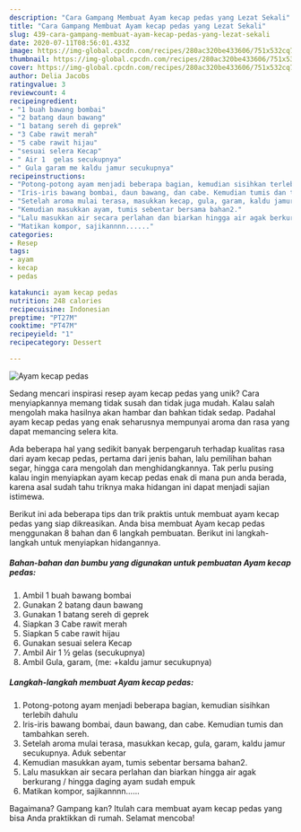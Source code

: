 ```yaml
---
description: "Cara Gampang Membuat Ayam kecap pedas yang Lezat Sekali"
title: "Cara Gampang Membuat Ayam kecap pedas yang Lezat Sekali"
slug: 439-cara-gampang-membuat-ayam-kecap-pedas-yang-lezat-sekali
date: 2020-07-11T08:56:01.433Z
image: https://img-global.cpcdn.com/recipes/280ac320be433606/751x532cq70/ayam-kecap-pedas-foto-resep-utama.jpg
thumbnail: https://img-global.cpcdn.com/recipes/280ac320be433606/751x532cq70/ayam-kecap-pedas-foto-resep-utama.jpg
cover: https://img-global.cpcdn.com/recipes/280ac320be433606/751x532cq70/ayam-kecap-pedas-foto-resep-utama.jpg
author: Delia Jacobs
ratingvalue: 3
reviewcount: 4
recipeingredient:
- "1 buah bawang bombai"
- "2 batang daun bawang"
- "1 batang sereh di geprek"
- "3 Cabe rawit merah"
- "5 cabe rawit hijau"
- "sesuai selera Kecap"
- " Air 1  gelas secukupnya"
- " Gula garam me kaldu jamur secukupnya"
recipeinstructions:
- "Potong-potong ayam menjadi beberapa bagian, kemudian sisihkan terlebih dahulu"
- "Iris-iris bawang bombai, daun bawang, dan cabe. Kemudian tumis dan tambahkan sereh."
- "Setelah aroma mulai terasa, masukkan kecap, gula, garam, kaldu jamur secukupnya. Aduk sebentar"
- "Kemudian masukkan ayam, tumis sebentar bersama bahan2."
- "Lalu masukkan air secara perlahan dan biarkan hingga air agak berkurang / hingga daging ayam sudah empuk"
- "Matikan kompor, sajikannnn......"
categories:
- Resep
tags:
- ayam
- kecap
- pedas

katakunci: ayam kecap pedas 
nutrition: 248 calories
recipecuisine: Indonesian
preptime: "PT27M"
cooktime: "PT47M"
recipeyield: "1"
recipecategory: Dessert

---
```



![Ayam kecap pedas](https://img-global.cpcdn.com/recipes/280ac320be433606/751x532cq70/ayam-kecap-pedas-foto-resep-utama.jpg)

Sedang mencari inspirasi resep ayam kecap pedas yang unik? Cara menyiapkannya memang tidak susah dan tidak juga mudah. Kalau salah mengolah maka hasilnya akan hambar dan bahkan tidak sedap. Padahal ayam kecap pedas yang enak seharusnya mempunyai aroma dan rasa yang dapat memancing selera kita.

Ada beberapa hal yang sedikit banyak berpengaruh terhadap kualitas rasa dari ayam kecap pedas, pertama dari jenis bahan, lalu pemilihan bahan segar, hingga cara mengolah dan menghidangkannya. Tak perlu pusing kalau ingin menyiapkan ayam kecap pedas enak di mana pun anda berada, karena asal sudah tahu triknya maka hidangan ini dapat menjadi sajian istimewa.




Berikut ini ada beberapa tips dan trik praktis untuk membuat ayam kecap pedas yang siap dikreasikan. Anda bisa membuat Ayam kecap pedas menggunakan 8 bahan dan 6 langkah pembuatan. Berikut ini langkah-langkah untuk menyiapkan hidangannya.

<!--inarticleads1-->

##### Bahan-bahan dan bumbu yang digunakan untuk pembuatan Ayam kecap pedas:

1. Ambil 1 buah bawang bombai
1. Gunakan 2 batang daun bawang
1. Gunakan 1 batang sereh di geprek
1. Siapkan 3 Cabe rawit merah
1. Siapkan 5 cabe rawit hijau
1. Gunakan sesuai selera Kecap
1. Ambil  Air 1 ½ gelas (secukupnya)
1. Ambil  Gula, garam, (me: +kaldu jamur secukupnya)




<!--inarticleads2-->

##### Langkah-langkah membuat Ayam kecap pedas:

1. Potong-potong ayam menjadi beberapa bagian, kemudian sisihkan terlebih dahulu
1. Iris-iris bawang bombai, daun bawang, dan cabe. Kemudian tumis dan tambahkan sereh.
1. Setelah aroma mulai terasa, masukkan kecap, gula, garam, kaldu jamur secukupnya. Aduk sebentar
1. Kemudian masukkan ayam, tumis sebentar bersama bahan2.
1. Lalu masukkan air secara perlahan dan biarkan hingga air agak berkurang / hingga daging ayam sudah empuk
1. Matikan kompor, sajikannnn......




Bagaimana? Gampang kan? Itulah cara membuat ayam kecap pedas yang bisa Anda praktikkan di rumah. Selamat mencoba!

